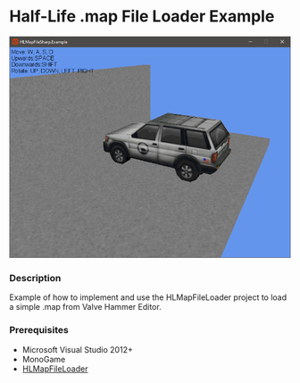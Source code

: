 # Half-Life .map File Loader Example

![Preview1](./Media/Preview1.png)

### Description
Example of how to implement and use the HLMapFileLoader project to load a simple .map from Valve Hammer Editor.

### Prerequisites
* Microsoft Visual Studio 2012+
* MonoGame
* [HLMapFileLoader](https://github.com/j0nat/HLMapFileLoader)